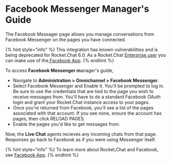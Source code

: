 # Facebook Messenger Manager's Guide

The Facebook Messager page allows you manage conversations from Facebook Messenger on the pages you have connected.

{% hint style="info" %}
This integration has known vulnerabilities and is being deprecated for Rocket.Chat 6.0. As a Rocket.Chat [Enterprise user](../../setup-and-administer-rocket.chat/enterprise-edition-trial/) you can make use of the[ Facebook App](../../extend-rocket.chat-capabilities/rocket.chat-marketplace/rocket.chat-public-apps-guides/omnichannel-apps/facebook-app/).
{% endhint %}

To access **Facebook Messenger m**anager's guide,&#x20;

* Navigate to **Administration > Omnichannel > Facebook Messenger**.
* Select Facebook Messenger and Enable it. You'll be prompted to log in. Be sure to use the credentials that are tied to the page you wish to receive messages from. You'll have to do a standard Facebook OAuth login and grant your Rocket.Chat instance access to your pages.
* Once you're returned from Facebook, you'll see a list of the pages associated with that account. If you see none, ensure the account has pages, then click RELOAD PAGES.
* Enable the pages you'd like to get messages from.

Now, the **Live Chat** agents recieves any incoming chats from that page. Responses go back to Facebook as if you were using Messenger itself.

{% hint style="info" %}
To learn more about Rocket,Chat and Facebook, see [Facebook App](../../extend-rocket.chat-capabilities/rocket.chat-marketplace/rocket.chat-public-apps-guides/omnichannel-apps/facebook-app/).
{% endhint %}
